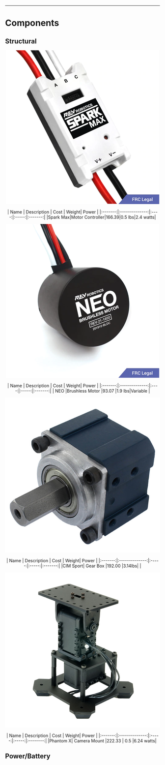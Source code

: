 ___
# Components
<!-- <div align="center"><H1>Componenents</H1></div> -->

<H2><b>Structural</b></H2>

<p align="center">
  <img src="photos/SparkMax.png" />
</p>

<div align="center">
|   Name  |  Description   | Cost | Weight|  Power  |
|:-------:|:--------------:|:----:|:-----:|:-------:|
|Spark Max|Motor Controller|166.39|0.5 lbs|2.4 watts|
</div>

<p align="center">
  <img src="photos/NEO.png" />
</p>

<div align="center">
|   Name  |  Description   | Cost | Weight|  Power  |
|:-------:|:--------------:|:----:|:-----:|:-------:|
|   NEO   |Brushless Motor |93.07 |1.9 lbs|Variable |
</div>

<p align="center">
  <img src="photos/gearbox.png" />
</p>

<div align="center">
|   Name  |  Description   | Cost  | Weight|  Power  |
|:-------:|:--------------:|:-----:|:-----:|:-------:|
|CIM Sport|    Gear Box    |192.00 |3.14lbs|         |
</div>

<p align="center">
  <img src="photos/turret.jpg" />
</p>

<div align="center">
|   Name  |  Description   | Cost  | Weight|  Power  |
|:-------:|:--------------:|:-----:|:-----:|:--------:|
|Phantom X|  Camera Mount  |222.33 |  0.5  |6.24 watts|
</div>

<H2><b>Power/Battery</b></H2>
